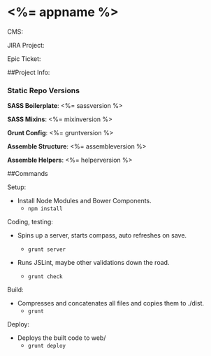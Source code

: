 # <%= appname %>

CMS:

JIRA Project:

Epic Ticket:

##Project Info:

### Static Repo Versions

**SASS Boilerplate**: <%= sassversion %>

**SASS Mixins**: <%= mixinversion %>

**Grunt Config**: <%= gruntversion %>

**Assemble Structure**: <%= assembleversion %>

**Assemble Helpers**: <%= helperversion %>

##Commands

Setup:
- Install Node Modules and Bower Components.
    - `npm install`

Coding, testing:
- Spins up a server, starts compass, auto refreshes on save.
	- `grunt server`

- Runs JSLint, maybe other validations down the road.
	- `grunt check`

Build:
- Compresses and concatenates all files and copies them to ./dist.
	- `grunt`

Deploy:
- Deploys the built code to web/
	- `grunt deploy`
